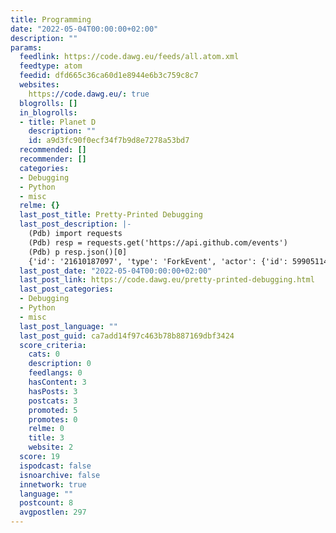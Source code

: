 ```yaml
---
title: Programming
date: "2022-05-04T00:00:00+02:00"
description: ""
params:
  feedlink: https://code.dawg.eu/feeds/all.atom.xml
  feedtype: atom
  feedid: dfd665c36ca60d1e8944e6b3c759c8c7
  websites:
    https://code.dawg.eu/: true
  blogrolls: []
  in_blogrolls:
  - title: Planet D
    description: ""
    id: a9d3fc90f0ecf34f7b9d8e7278a53bd7
  recommended: []
  recommender: []
  categories:
  - Debugging
  - Python
  - misc
  relme: {}
  last_post_title: Pretty-Printed Debugging
  last_post_description: |-
    (Pdb) import requests
    (Pdb) resp = requests.get('https://api.github.com/events')
    (Pdb) p resp.json()[0]
    {'id': '21610187097', 'type': 'ForkEvent', 'actor': {'id': 59905114, 'login': 'xun911',
  last_post_date: "2022-05-04T00:00:00+02:00"
  last_post_link: https://code.dawg.eu/pretty-printed-debugging.html
  last_post_categories:
  - Debugging
  - Python
  - misc
  last_post_language: ""
  last_post_guid: ca7add14f97c463b78b887169dbf3424
  score_criteria:
    cats: 0
    description: 0
    feedlangs: 0
    hasContent: 3
    hasPosts: 3
    postcats: 3
    promoted: 5
    promotes: 0
    relme: 0
    title: 3
    website: 2
  score: 19
  ispodcast: false
  isnoarchive: false
  innetwork: true
  language: ""
  postcount: 8
  avgpostlen: 297
---
```

